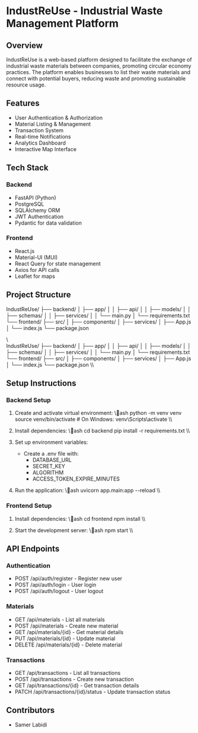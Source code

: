 ﻿# IndustReUse - Industrial Waste Management Platform

## Overview
IndustReUse is a web-based platform designed to facilitate the exchange of industrial waste materials between companies, promoting circular economy practices. The platform enables businesses to list their waste materials and connect with potential buyers, reducing waste and promoting sustainable resource usage.

## Features
- User Authentication & Authorization
- Material Listing & Management
- Transaction System
- Real-time Notifications
- Analytics Dashboard
- Interactive Map Interface

## Tech Stack
### Backend
- FastAPI (Python)
- PostgreSQL
- SQLAlchemy ORM
- JWT Authentication
- Pydantic for data validation

### Frontend
- React.js
- Material-UI (MUI)
- React Query for state management
- Axios for API calls
- Leaflet for maps

## Project Structure

IndustReUse/
├── backend/
│ ├── app/
│ │ ├── api/
│ │ ├── models/
│ │ ├── schemas/
│ │ ├── services/
│ │ └── main.py
│ └── requirements.txt
└── frontend/
├── src/
│ ├── components/
│ ├── services/
│ ├── App.js
│ └── index.js
└── package.json

\\\
IndustReUse/
├── backend/
│   ├── app/
│   │   ├── api/
│   │   ├── models/
│   │   ├── schemas/
│   │   ├── services/
│   │   └── main.py
│   └── requirements.txt
└── frontend/
    ├── src/
    │   ├── components/
    │   ├── services/
    │   ├── App.js
    │   └── index.js
    └── package.json
\\\

## Setup Instructions

### Backend Setup
1. Create and activate virtual environment:
   \\\ash
   python -m venv venv
   source venv/bin/activate  # On Windows: venv\Scripts\activate
   \\\

2. Install dependencies:
   \\\ash
   cd backend
   pip install -r requirements.txt
   \\\

3. Set up environment variables:
   - Create a .env file with:
     - DATABASE_URL
     - SECRET_KEY
     - ALGORITHM
     - ACCESS_TOKEN_EXPIRE_MINUTES

4. Run the application:
   \\\ash
   uvicorn app.main:app --reload
   \\\

### Frontend Setup
1. Install dependencies:
   \\\ash
   cd frontend
   npm install
   \\\

2. Start the development server:
   \\\ash
   npm start
   \\\

## API Endpoints

### Authentication
- POST /api/auth/register - Register new user
- POST /api/auth/login - User login
- POST /api/auth/logout - User logout

### Materials
- GET /api/materials - List all materials
- POST /api/materials - Create new material
- GET /api/materials/{id} - Get material details
- PUT /api/materials/{id} - Update material
- DELETE /api/materials/{id} - Delete material

### Transactions
- GET /api/transactions - List all transactions
- POST /api/transactions - Create new transaction
- GET /api/transactions/{id} - Get transaction details
- PATCH /api/transactions/{id}/status - Update transaction status

## Contributors
- Samer Labidi
